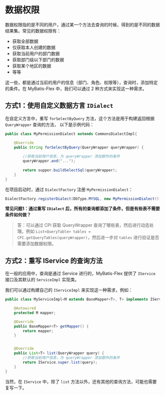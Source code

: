# 数据权限

数据权限指的是不同的用户，通过某一个方法去查询的时候，得到的是不同的数据结果集。常见的数据权限有：

- 获取全部数据
- 仅获取本人创建的数据
- 获取当前用户的部门数据
- 获取部门级以下部门的数据
- 获取某个地区的数据
- 等等

这一些，都是通过当前的用户的信息（部门、角色、权限等），查询时，添加特定的条件。在 MyBatis-Flex 中，我们可以通过 2 种方式来实现这一种需求。

## 方式1：使用自定义数据方言 `IDialect` 

在自定义方言中，重写 `forSelectByQuery` 方法，这个方法是用于构建返回根据 `QueryWrapper` 查询的方法， 以下是示例代码：

```java
public class MyPermissionDialect extends CommonsDialectImpl{

    @Override
    public String forSelectByQuery(QueryWrapper queryWrapper) {
        
        //获取当前用户信息，为 queryWrapper 添加额外的条件
        queryWrapper.and("...");
        
        return supper.buildSelectSql(queryWrapper);
    }
}
```

在项目启动时，通过 `DialectFactory` 注册 `MyPermissionDialect`：

```java
DialectFactory.registerDialect(DbType.MYSQL, new MyPermissionDialect());
```


**常见问题1：通过重写 `IDialect` 后，所有的查询都添加了条件，但是有些表不需要条件如何做？**

>答：可以通过 CPI 获取 QueryWrapper 查询了哪些表，然后进行动态处理。例如 `List<QueryTable> tables = CPI.getQueryTables(queryWrapper)`，然后进一步对
> `tables` 进行验证是否需要添加数据权限。

## 方式2：重写 IService 的查询方法

在一般的应用中，查询是通过 Service 进行的，MyBatis-Flex 提供了 `IService` 接口及其默认的 `ServiceImpl` 实现类。

我们可以通过构建自己的 `IServiceImpl` 来实现这一种需求，例如：

```java
public class MyServiceImpl<M extends BaseMapper<T>, T> implements IService<T> {

    @Autowired
    protected M mapper;

    @Override
    public BaseMapper<T> getMapper() {
        return mapper;
    }


    @Override
    public List<T> list(QueryWrapper query) {
        //获取当前用户信息，为 queryWrapper 添加额外的条件
        return IService.super.list(query);
    }
}
```
当然，在 `IService` 中，除了 `list` 方法以外，还有其他的查询方法，可能也需要复写一下。
